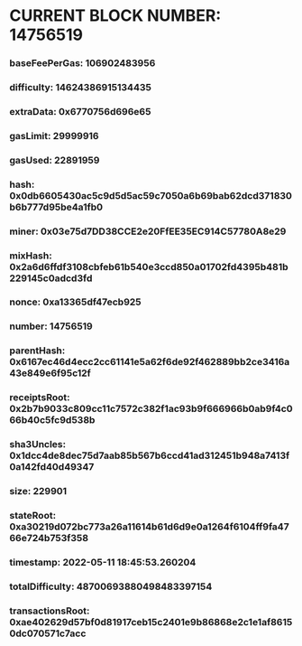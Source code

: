 # CURRENT BLOCK NUMBER: 14756519

### baseFeePerGas: 106902483956
### difficulty: 14624386915134435
### extraData: 0x6770756d696e65
### gasLimit: 29999916
### gasUsed: 22891959
### hash: 0x0db6605430ac5c9d5d5ac59c7050a6b69bab62dcd371830b6b777d95be4a1fb0
### miner: 0x03e75d7DD38CCE2e20FfEE35EC914C57780A8e29
### mixHash: 0x2a6d6ffdf3108cbfeb61b540e3ccd850a01702fd4395b481b229145c0adcd3fd
### nonce: 0xa13365df47ecb925
### number: 14756519
### parentHash: 0x6167ec46d4ecc2cc61141e5a62f6de92f462889bb2ce3416a43e849e6f95c12f
### receiptsRoot: 0x2b7b9033c809cc11c7572c382f1ac93b9f666966b0ab9f4c066b40c5fc9d538b
### sha3Uncles: 0x1dcc4de8dec75d7aab85b567b6ccd41ad312451b948a7413f0a142fd40d49347
### size: 229901
### stateRoot: 0xa30219d072bc773a26a11614b61d6d9e0a1264f6104ff9fa4766e724b753f358
### timestamp: 2022-05-11 18:45:53.260204
### totalDifficulty: 48700693880498483397154
### transactionsRoot: 0xae402629d57bf0d81917ceb15c2401e9b86868e2c1e1af86150dc070571c7acc
